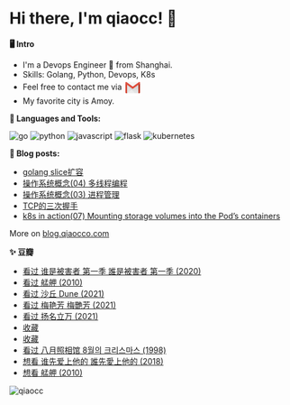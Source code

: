 # Hi there, I'm qiaocc! 👋

**🖥 Intro**

- I'm a Devops Engineer 🚀 from Shanghai.
- Skills: Golang, Python, Devops, K8s
- Feel free to contact me via <a href="mailto:qiaocco@gmail.com" target="blank"><img align="center" src="https://raw.githubusercontent.com/dongweiming/dongweiming/master/assets/gmail.svg" alt="Gmail" height="30" width="30" /></a>
- My favorite city is Amoy.

**🌈 Languages and Tools:**

<p align="left">
<img src="https://simpleicons.org/icons/go.svg" alt="go" width="40" height="40"/>
<img src="https://simpleicons.org/icons/python.svg" alt="python" width="40" height="40"/>
<img src="https://simpleicons.org/icons/django.svg" alt="javascript" width="40" height="40"/>
<img src="https://www.vectorlogo.zone/logos/pocoo_flask/pocoo_flask-icon.svg" alt="flask" width="40" height="40"/>
<img src="https://www.vectorlogo.zone/logos/kubernetes/kubernetes-icon.svg" alt="kubernetes" width="40" height="40"/>
</p>


**📝 Blog posts:**

<!-- BLOG-POST-LIST:START -->
- [golang slice扩容](https://blog.qiaocco.com/post/slice%E6%89%A9%E5%AE%B9/)
- [操作系统概念&lpar;04&rpar; 多线程编程](https://blog.qiaocco.com/post/%E6%93%8D%E4%BD%9C%E7%B3%BB%E7%BB%9F%E6%A6%82%E5%BF%B504-%E5%A4%9A%E7%BA%BF%E7%A8%8B%E7%BC%96%E7%A8%8B/)
- [操作系统概念&lpar;03&rpar; 进程管理](https://blog.qiaocco.com/post/%E6%93%8D%E4%BD%9C%E7%B3%BB%E7%BB%9F%E6%A6%82%E5%BF%B503-%E8%BF%9B%E7%A8%8B%E7%AE%A1%E7%90%86/)
- [TCP的三次握手](https://blog.qiaocco.com/post/tcp%E7%9A%84%E4%B8%89%E6%AC%A1%E6%8F%A1%E6%89%8B/)
- [k8s in action&lpar;07&rpar; Mounting storage volumes into the Pod’s containers](https://blog.qiaocco.com/post/k8s-in-action07-mounting-storage-volumes-into-the-pods-containers/)
<!-- BLOG-POST-LIST:END -->
More on <a href="https://blog.qiaocco.com" target="blank">blog.qiaocco.com</a>

**✨ 豆瓣**

<!-- DOUBAN-ACTIVITIES:START -->
- [看过 谁是被害者 第一季 誰是被害者 第一季‎ (2020)](https://www.douban.com/people/153932994/status/3667090189/?_i=38325529)
- [看过 艋舺‎ (2010)](https://www.douban.com/people/153932994/status/3667007509/?_i=38325529)
- [看过 沙丘 Dune‎ (2021)](https://www.douban.com/people/153932994/status/3653515386/?_i=38325529)
- [看过 梅艳芳 梅艷芳‎ (2021)](https://www.douban.com/people/153932994/status/3653515004/?_i=38325529)
- [看过 扬名立万‎ (2021)](https://www.douban.com/people/153932994/status/3653514865/?_i=38325529)
- [收藏 ](https://www.douban.com/people/153932994/status/3634429869/?_i=38325529)
- [收藏 ](https://www.douban.com/people/153932994/status/3628096673/?_i=38325529)
- [看过 八月照相馆 8월의 크리스마스‎ (1998)](https://www.douban.com/people/153932994/status/3622804669/?_i=38325529)
- [想看 谁先爱上他的 誰先愛上他的‎ (2018)](https://www.douban.com/people/153932994/status/3617340114/?_i=38325529)
- [想看 艋舺‎ (2010)](https://www.douban.com/people/153932994/status/3616076836/?_i=38325529)
<!-- DOUBAN-ACTIVITIES:END -->

<p align="left">
<img align="left" src="https://github-readme-stats.vercel.app/api/top-langs/?username=qiaocco&layout=compact&hide=html" alt="qiaocc" />
</p>
